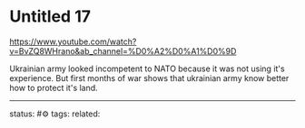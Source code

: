# Untitled 17
https://www.youtube.com/watch?v=BvZQ8WHrano&ab_channel=%D0%A2%D0%A1%D0%9D

Ukrainian army looked incompetent to NATO because it was not using it's experience. But first months of war shows that ukrainian army know better how to protect it's land.

---
status: #⚙️ 
tags: 
related: 